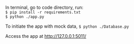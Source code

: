 In terminal, go to code directory, run: \
`$ pip install -r requirements.txt` \
`$ python ./app.py`

To initiate the app with mock data,
`$ python ./Database.py`

Access the app at http://127.0.0.1:5011/